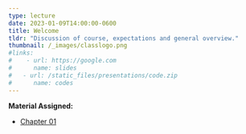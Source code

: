 ```yaml
---
type: lecture
date: 2023-01-09T14:00:00-0600
title: Welcome
tldr: "Discussion of course, expectations and general overview."
thumbnail: /_images/classlogo.png
#links: 
#    - url: https://google.com
#      name: slides
#   - url: /static_files/presentations/code.zip
#      name: codes
---
```

**Material Assigned:**
- [Chapter 01](https://learning.oreilly.com/library/view/high-performance-computing/9780124202153/XHTML/B9780124201583000010/B9780124201583000010.xhtml)